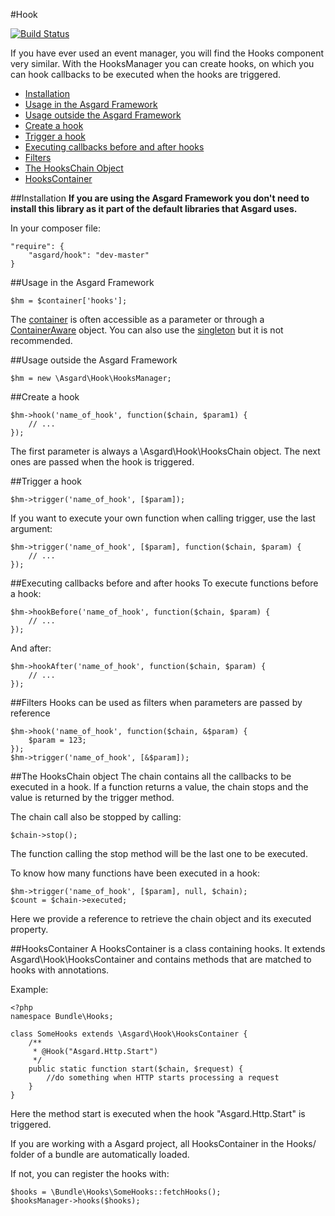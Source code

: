 #Hook

[![Build Status](https://travis-ci.org/asgardphp/hook.svg?branch=master)](https://travis-ci.org/asgardphp/hook)

If you have ever used an event manager, you will find the Hooks component very similar. With the HooksManager you can create hooks, on which you can hook callbacks to be executed when the hooks are triggered.

- [Installation](#installation)
- [Usage in the Asgard Framework](#usage-asgard)
- [Usage outside the Asgard Framework](#usage-outside)
- [Create a hook](#create)
- [Trigger a hook](#trigger)
- [Executing callbacks before and after hooks](#executing)
- [Filters](#filters)
- [The HooksChain Object](#hookschain)
- [HooksContainer](#hookscontainer)

<a name="installation"></a>
##Installation
**If you are using the Asgard Framework you don't need to install this library as it part of the default libraries that Asgard uses.**

In your composer file:

    "require": {
        "asgard/hook": "dev-master"
	}

<a name="usage-asgard"></a>
##Usage in the Asgard Framework

	$hm = $container['hooks'];
	
The [container](docs/container) is often accessible as a parameter or through a [ContainerAware](docs/container#containeraware) object. You can also use the [singleton](docs/container#usage-outside) but it is not recommended.

<a name="usage-outside"></a>
##Usage outside the Asgard Framework

	$hm = new \Asgard\Hook\HooksManager;

<a name="create"></a>
##Create a hook

	$hm->hook('name_of_hook', function($chain, $param1) {
		// ...
	});

The first parameter is always a \Asgard\Hook\HooksChain object. The next ones are passed when the hook is triggered.

<a name="trigger"></a>
##Trigger a hook

	$hm->trigger('name_of_hook', [$param]);

If you want to execute your own function when calling trigger, use the last argument:

	$hm->trigger('name_of_hook', [$param], function($chain, $param) {
		// ...
	});

<a name="executing"></a>
##Executing callbacks before and after hooks
To execute functions before a hook:

	$hm->hookBefore('name_of_hook', function($chain, $param) {
		// ...
	});

And after:

	$hm->hookAfter('name_of_hook', function($chain, $param) {
		// ...
	});

<a name="filters"></a>
##Filters
Hooks can be used as filters when parameters are passed by reference

	$hm->hook('name_of_hook', function($chain, &$param) {
		$param = 123;
	});
	$hm->trigger('name_of_hook', [&$param]);

<a name="hookschain"></a>
##The HooksChain object
The chain contains all the callbacks to be executed in a hook. If a function returns a value, the chain stops and the value is returned by the trigger method.

The chain call also be stopped by calling:

	$chain->stop();

The function calling the stop method will be the last one to be executed.

To know how many functions have been executed in a hook:

	$hm->trigger('name_of_hook', [$param], null, $chain);
	$count = $chain->executed;

Here we provide a reference to retrieve the chain object and its executed property.

<a name="hookscontainer"></a>
##HooksContainer
A HooksContainer is a class containing hooks. It extends Asgard\Hook\HooksContainer and contains methods that are matched to hooks with annotations.

Example:

	<?php
	namespace Bundle\Hooks;

	class SomeHooks extends \Asgard\Hook\HooksContainer {
		/**
		 * @Hook("Asgard.Http.Start")
		 */
		public static function start($chain, $request) {
			//do something when HTTP starts processing a request
		}
	}

Here the method start is executed when the hook "Asgard.Http.Start" is triggered.

If you are working with a Asgard project, all HooksContainer in the Hooks/ folder of a bundle are automatically loaded.

If not, you can register the hooks with:

	$hooks = \Bundle\Hooks\SomeHooks::fetchHooks();
	$hooksManager->hooks($hooks);